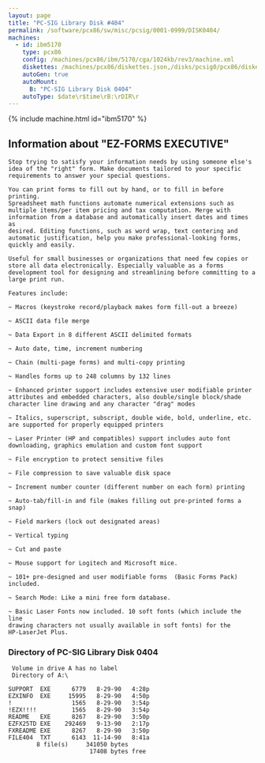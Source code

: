 ```yaml
---
layout: page
title: "PC-SIG Library Disk #404"
permalink: /software/pcx86/sw/misc/pcsig/0001-0999/DISK0404/
machines:
  - id: ibm5170
    type: pcx86
    config: /machines/pcx86/ibm/5170/cga/1024kb/rev3/machine.xml
    diskettes: /machines/pcx86/diskettes.json,/disks/pcsig0/pcx86/diskettes.json
    autoGen: true
    autoMount:
      B: "PC-SIG Library Disk 0404"
    autoType: $date\r$time\rB:\rDIR\r
---
```


{% include machine.html id="ibm5170" %}

## Information about "EZ-FORMS EXECUTIVE"

    Stop trying to satisfy your information needs by using someone else's
    idea of the "right" form. Make documents tailored to your specific
    requirements to answer your special questions.
    
    You can print forms to fill out by hand, or to fill in before printing.
    Spreadsheet math functions automate numerical extensions such as
    multiple items/per item pricing and tax computation. Merge with
    information from a database and automatically insert dates and times as
    desired. Editing functions, such as word wrap, text centering and
    automatic justification, help you make professional-looking forms,
    quickly and easily.
    
    Useful for small businesses or organizations that need few copies or
    store all data electronically. Especially valuable as a forms
    development tool for designing and streamlining before committing to a
    large print run.
    
    Features include:
    
    ~ Macros (keystroke record/playback makes form fill-out a breeze)
    
    ~ ASCII data file merge
    
    ~ Data Export in 8 different ASCII delimited formats
    
    ~ Auto date, time, increment numbering
    
    ~ Chain (multi-page forms) and multi-copy printing
    
    ~ Handles forms up to 248 columns by 132 lines
    
    ~ Enhanced printer support includes extensive user modifiable printer
    attributes and embedded characters, also double/single block/shade
    character line drawing and any character "drag" modes
    
    ~ Italics, superscript, subscript, double wide, bold, underline, etc.
    are supported for properly equipped printers
    
    ~ Laser Printer (HP and compatibles) support includes auto font
    downloading, graphics emulation and custom font support
    
    ~ File encryption to protect sensitive files
    
    ~ File compression to save valuable disk space
    
    ~ Increment number counter (different number on each form) printing
    
    ~ Auto-tab/fill-in and file (makes filling out pre-printed forms a
    snap)
    
    ~ Field markers (lock out designated areas)
    
    ~ Vertical typing
    
    ~ Cut and paste
    
    ~ Mouse support for Logitech and Microsoft mice.
    
    ~ 101+ pre-designed and user modifiable forms  (Basic Forms Pack)
    included.
    
    ~ Search Mode: Like a mini free form database.
    
    ~ Basic Laser Fonts now included. 10 soft fonts (which include the line
    drawing characters not usually available in soft fonts) for the
    HP-LaserJet Plus.

### Directory of PC-SIG Library Disk 0404

     Volume in drive A has no label
     Directory of A:\

    SUPPORT  EXE      6779   8-29-90   4:28p
    EZXINFO  EXE     15995   8-29-90   4:50p
    !                 1565   8-29-90   3:54p
    !EZX!!!!          1565   8-29-90   3:54p
    README   EXE      8267   8-29-90   3:50p
    EZFX25TD EXE    292469   9-13-90   2:17p
    FXREADME EXE      8267   8-29-90   3:50p
    FILE404  TXT      6143  11-14-90   8:41a
            8 file(s)     341050 bytes
                           17408 bytes free
